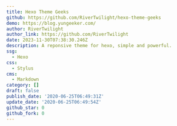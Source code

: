 ```yaml
---
title: Hexo Theme Geeks
github: https://github.com/RiverTwilight/hexo-theme-geeks
demo: https://blog.yungeeker.com/
author: RiverTwilight
author_link: https://github.com/RiverTwilight
date: 2023-11-30T07:38:30.246Z
description: A reponsive theme for hexo, simple and powerful.
ssg:
  - Hexo
css:
  - Stylus
cms:
  - Markdown
category: []
draft: false
publish_date: '2020-06-25T06:49:31Z'
update_date: '2020-06-25T06:49:54Z'
github_star: 0
github_fork: 0
---
```

